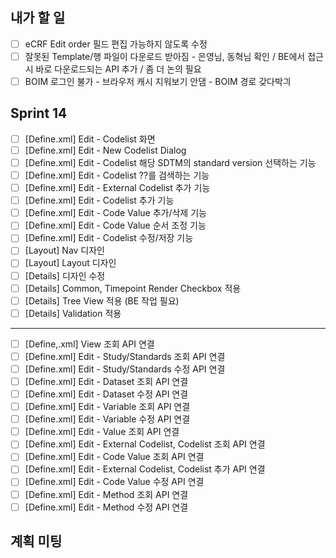 ## 내가 할 일
- [ ] eCRF Edit order 필드 편집 가능하지 않도록 수정
- [ ] 잘못된 Template/행 파일이 다운로드 받아짐 - 은영님, 동혁님 확인 / BE에서 접근 시 바로 다운로드되는 API 추가 / 좀 더 논의 필요
- [ ] BOIM 로그인 불가 - 브라우저 캐시 지워보기 안댐 - BOIM 경로 갖다박긔

## Sprint 14
- [ ] \[Define.xml\] Edit - Codelist 화면
- [ ] \[Define.xml\] Edit - New Codelist Dialog
- [ ] \[Define.xml\] Edit - Codelist 해당 SDTM의 standard version 선택하는 기능
- [ ] \[Define.xml\] Edit - Codelist ??를 검색하는 기능
- [ ] \[Define.xml\] Edit - External Codelist 추가 기능
- [ ] \[Define.xml\] Edit - Codelist 추가 기능
- [ ] \[Define.xml\] Edit - Code Value 추가/삭제 기능
- [ ] \[Define.xml\] Edit - Code Value 순서 조정 기능
- [ ] \[Define.xml\] Edit - Codelist 수정/저장 기능
- [ ] \[Layout] Nav 디자인
- [ ] \[Layout] Layout 디자인
- [ ] \[Details] 디자인 수정
- [ ] \[Details] Common, Timepoint Render Checkbox 적용
- [ ] \[Details] Tree View 적용 (BE 작업 필요)
- [ ] \[Details] Validation 적용

---

- [ ] \[Define,.xml] View 조회 API 연결
- [ ] \[Define.xml\] Edit - Study/Standards 조회 API 연결
- [ ] \[Define.xml\] Edit - Study/Standards 수정 API 연결
- [ ] \[Define.xml\] Edit - Dataset 조회 API 연결
- [ ] \[Define.xml\] Edit - Dataset 수정 API 연결
- [ ] \[Define.xml\] Edit - Variable 조회 API 연결
- [ ] \[Define.xml\] Edit - Variable 수정 API 연결
- [ ] \[Define.xml\] Edit - Value 조회 API 연결
- [ ] \[Define.xml\] Edit - External Codelist, Codelist 조회 API 연결
- [ ] \[Define.xml\] Edit - Code Value 조회 API 연결
- [ ] \[Define.xml\] Edit - External Codelist, Codelist 추가 API 연결
- [ ] \[Define.xml\] Edit - Code Value 수정 API 연결
- [ ] \[Define.xml\] Edit - Method 조회 API 연결
- [ ] \[Define.xml\] Edit - Method 수정 API 연결

## 계획 미팅
